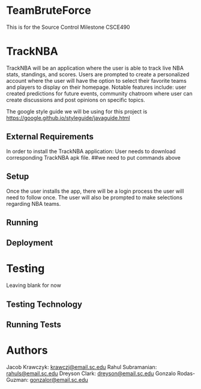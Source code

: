 # TeamBruteForce
This is for the Source Control Milestone CSCE490
# TrackNBA
TrackNBA will be an application where the user is able to track live NBA stats, standings, and scores.
Users are prompted to create a personalized account where the user will have the option to select
their favorite teams and players to display on their homepage. 
Notable features include: user created predictions for future events, community chatroom where 
user can create discussions and post opinions on specific topics.

The google style guide we will be using for this project is https://google.github.io/styleguide/javaguide.html
## External Requirements
In order to install the TrackNBA application:
User needs to download corresponding TrackNBA apk file. 
##we need to put commands above

## Setup
Once the user installs the app, there will be a login process the user will need to follow once.
The user will also be prompted to make selections regarding NBA teams. 

## Running
## Deployment
# Testing

Leaving blank for now
## Testing Technology
## Running Tests
# Authors
Jacob Krawczyk: krawczj@email.sc.edu
Rahul Subramanian: rahuls@email.sc.edu
Dreyson Clark: dreyson@email.sc.edu
Gonzalo Rodas-Guzman: gonzalor@email.sc.edu
